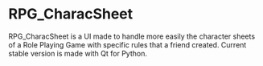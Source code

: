 
# RPG_CharacSheet

RPG_CharacSheet is a UI made to handle more easily the character sheets of a Role Playing Game with specific rules that a friend created. Current stable version is made with Qt for Python.